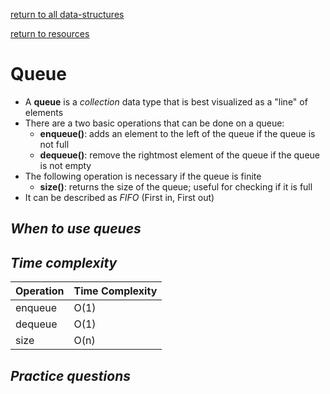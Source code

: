 ---
---
[return to all data-structures](data-structures)

[return to resources](resources)

# Queue
* A **queue** is a *collection* data type that is best visualized as a "line" of elements
* There are a two basic operations that can be done on a queue:
   * **enqueue()**: adds an element to the left of the queue if the queue is not full
   * **dequeue()**: remove the rightmost element of the queue if the queue is not empty
* The following operation is necessary if the queue is finite
   * **size()**: returns the size of the queue; useful for checking if it is full
* It can be described as *FIFO* (First in, First out)


## *When to use queues*
[TODO]: <> (TODO)


## *Time complexity*
| Operation   | Time Complexity |
|---------|------|
| enqueue | O(1) |
| dequeue | O(1) |
| size    | O(n) |


## *Practice questions*
[TODO]: <> (TODO)